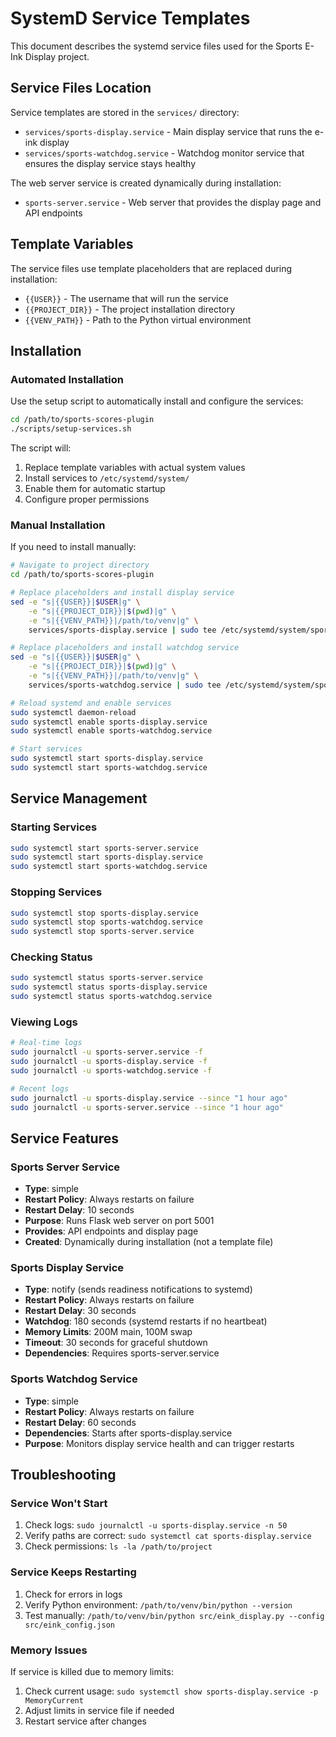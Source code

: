 # SystemD Service Templates

This document describes the systemd service files used for the Sports E-Ink Display project.

## Service Files Location

Service templates are stored in the `services/` directory:

- `services/sports-display.service` - Main display service that runs the e-ink display
- `services/sports-watchdog.service` - Watchdog monitor service that ensures the display service stays healthy

The web server service is created dynamically during installation:

- `sports-server.service` - Web server that provides the display page and API endpoints

## Template Variables

The service files use template placeholders that are replaced during installation:

- `{{USER}}` - The username that will run the service
- `{{PROJECT_DIR}}` - The project installation directory
- `{{VENV_PATH}}` - Path to the Python virtual environment

## Installation

### Automated Installation

Use the setup script to automatically install and configure the services:

```bash
cd /path/to/sports-scores-plugin
./scripts/setup-services.sh
```

The script will:

1. Replace template variables with actual system values
2. Install services to `/etc/systemd/system/`
3. Enable them for automatic startup
4. Configure proper permissions

### Manual Installation

If you need to install manually:

```bash
# Navigate to project directory
cd /path/to/sports-scores-plugin

# Replace placeholders and install display service
sed -e "s|{{USER}}|$USER|g" \
    -e "s|{{PROJECT_DIR}}|$(pwd)|g" \
    -e "s|{{VENV_PATH}}|/path/to/venv|g" \
    services/sports-display.service | sudo tee /etc/systemd/system/sports-display.service

# Replace placeholders and install watchdog service
sed -e "s|{{USER}}|$USER|g" \
    -e "s|{{PROJECT_DIR}}|$(pwd)|g" \
    -e "s|{{VENV_PATH}}|/path/to/venv|g" \
    services/sports-watchdog.service | sudo tee /etc/systemd/system/sports-watchdog.service

# Reload systemd and enable services
sudo systemctl daemon-reload
sudo systemctl enable sports-display.service
sudo systemctl enable sports-watchdog.service

# Start services
sudo systemctl start sports-display.service
sudo systemctl start sports-watchdog.service
```

## Service Management

### Starting Services

```bash
sudo systemctl start sports-server.service
sudo systemctl start sports-display.service
sudo systemctl start sports-watchdog.service
```

### Stopping Services

```bash
sudo systemctl stop sports-display.service
sudo systemctl stop sports-watchdog.service
sudo systemctl stop sports-server.service
```

### Checking Status

```bash
sudo systemctl status sports-server.service
sudo systemctl status sports-display.service
sudo systemctl status sports-watchdog.service
```

### Viewing Logs

```bash
# Real-time logs
sudo journalctl -u sports-server.service -f
sudo journalctl -u sports-display.service -f
sudo journalctl -u sports-watchdog.service -f

# Recent logs
sudo journalctl -u sports-display.service --since "1 hour ago"
sudo journalctl -u sports-server.service --since "1 hour ago"
```

## Service Features

### Sports Server Service

- **Type**: simple
- **Restart Policy**: Always restarts on failure
- **Restart Delay**: 10 seconds
- **Purpose**: Runs Flask web server on port 5001
- **Provides**: API endpoints and display page
- **Created**: Dynamically during installation (not a template file)

### Sports Display Service

- **Type**: notify (sends readiness notifications to systemd)
- **Restart Policy**: Always restarts on failure
- **Restart Delay**: 30 seconds
- **Watchdog**: 180 seconds (systemd restarts if no heartbeat)
- **Memory Limits**: 200M main, 100M swap
- **Timeout**: 30 seconds for graceful shutdown
- **Dependencies**: Requires sports-server.service

### Sports Watchdog Service

- **Type**: simple
- **Restart Policy**: Always restarts on failure
- **Restart Delay**: 60 seconds
- **Dependencies**: Starts after sports-display.service
- **Purpose**: Monitors display service health and can trigger restarts

## Troubleshooting

### Service Won't Start

1. Check logs: `sudo journalctl -u sports-display.service -n 50`
2. Verify paths are correct: `sudo systemctl cat sports-display.service`
3. Check permissions: `ls -la /path/to/project`

### Service Keeps Restarting

1. Check for errors in logs
2. Verify Python environment: `/path/to/venv/bin/python --version`
3. Test manually: `/path/to/venv/bin/python src/eink_display.py --config src/eink_config.json`

### Memory Issues

If service is killed due to memory limits:

1. Check current usage: `sudo systemctl show sports-display.service -p MemoryCurrent`
2. Adjust limits in service file if needed
3. Restart service after changes
